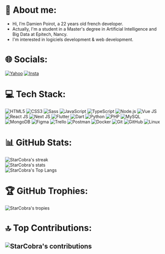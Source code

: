 <!---
StarCobra/StarCobra is a ✨ special ✨ repository because its `README.md` (this file) appears on your GitHub profile.
You can click the Preview link to take a look at your changes.
--->

# 📖 About me:

- Hi, I’m Damien Poirot, a 22 years old french developer.
- Actually, I'm a student in a Master's degree in Artificial Intelligence and Big Data at Epitech, Nancy.
- I'm interested in logiciels development & web development.

# 🌐 Socials:
[![Yahoo](https://img.shields.io/badge/-Yahoo-6001d2?style=for-the-badge&logo=yahoo&logoColor=white)](mailto:damienpoirot@yahoo.com)
[![Insta](https://img.shields.io/badge/-Instagram-ff69b4?style=for-the-badge&logo=instagram&logoColor=white)](https://www.instagram.com/damien_poirot)

# 💻 Tech Stack:
![HTML5](https://img.shields.io/badge/-HTML5-E34F26.svg?style=flat-square&logo=html5&logoColor=white)
![CSS3](https://img.shields.io/badge/-CSS3-1572B6.svg?style=flat-square&logo=css3&logoColor=white)
![Sass](https://img.shields.io/badge/-Sass-CC6699.svg?style=flat-square&logo=sass&logoColor=white)
![JavaScript](https://img.shields.io/badge/-JavaScript-F7DF1E.svg?style=flat-square&logo=javascript&logoColor=black)
![TypeScript](https://img.shields.io/badge/-TypeScript-3178C6.svg?style=flat-square&logo=typescript&logoColor=white)
![Node.js](https://img.shields.io/badge/-Node.js-339933.svg?style=flat-square&logo=node.js&logoColor=white)
![Vue JS](https://img.shields.io/badge/-Vue_JS-4FC08D.svg?style=flat-square&logo=vue.js&logoColor=white)
![React JS](https://img.shields.io/badge/-React_JS-61DAFB.svg?style=flat-square&logo=react&logoColor=white)
![Next JS](https://img.shields.io/badge/-Next_JS-000000.svg?style=flat-square&logo=next.js&logoColor=white)
![Flutter](https://img.shields.io/badge/-Flutter-02569B.svg?style=flat-square&logo=flutter&logoColor=white)
![Dart](https://img.shields.io/badge/-Dart-0175C2.svg?style=flat-square&logo=dart&logoColor=white)
![Python](https://img.shields.io/badge/-Python-3776AB.svg?style=flat-square&logo=python&logoColor=white)
![PHP](https://img.shields.io/badge/-PHP-777BB4.svg?style=flat-square&logo=php&logoColor=white)
![MySQL](https://img.shields.io/badge/-MySQL-4479A1.svg?style=flat-square&logo=mysql&logoColor=white)
![MongoDB](https://img.shields.io/badge/-MongoDB-47A248.svg?style=flat-square&logo=mongodb&logoColor=white)
![Figma](https://img.shields.io/badge/-Figma-F24E1E.svg?style=flat-square&logo=figma&logoColor=white)
![Trello](https://img.shields.io/badge/-Trello-0079BF.svg?style=flat-square&logo=trello&logoColor=white)
![Postman](https://img.shields.io/badge/-Postman-FF6C37.svg?style=flat-square&logo=postman&logoColor=white)
![Docker](https://img.shields.io/badge/-Docker-2496ED.svg?style=flat-square&logo=docker&logoColor=white)
![Git](https://img.shields.io/badge/-Git-F05032.svg?style=flat-square&logo=git&logoColor=white)
![GitHub](https://img.shields.io/badge/-GitHub-181717.svg?style=flat-square&logo=github&logoColor=white)
![Linux](https://img.shields.io/badge/-Linux-FCC624.svg?style=flat-square&logo=linux&logoColor=black)

# 📊 GitHub Stats:
![StarCobra's streak](https://github-readme-streak-stats.herokuapp.com/?user=StarCobra&theme=dracula&hide_border=true&include_all_commits=true&count_private=true)<br>
![StarCobra's stats](https://github-readme-stats.vercel.app/api?username=StarCobra&theme=dracula&show_icons=true&hide_border=true&include_all_commits=true&count_private=true)<br>
![StarCobra's Top Langs](https://github-readme-stats.vercel.app/api/top-langs/?username=StarCobra&theme=dracula&layout=compact&hide_border=true&include_all_commits=true&count_private=true)

# 🏆 GitHub Trophies:
![StarCobra's tropies](https://github-profile-trophy.vercel.app/?username=StarCobra&theme=dracula&no-frame=true&no-bg=true&margin-w4)

# 🔝 Top Contributions:
![StarCobra's contributions](https://github-contributor-stats.vercel.app/api?username=StarCobra&theme=dracula&limit=5&combine_all_yearly_contributions=true&hide_border=true&no-bg=true)
---
